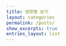 ```yaml
---
title: 영화별 보기
layout: categories
permalink: /posts/
show_excerpts: true
entries_layout: list
---
```

